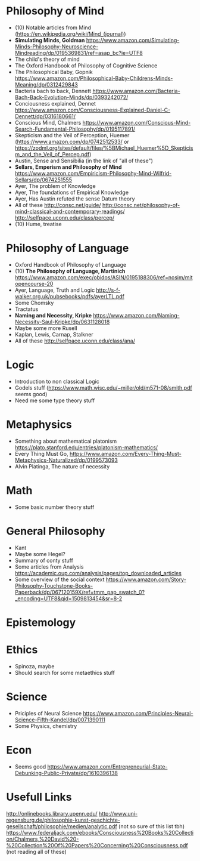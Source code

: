 # Philosophy of Mind
- (10) Notable articles from Mind (https://en.wikipedia.org/wiki/Mind_(journal))
- **Simulating Minds, Goldman** https://www.amazon.com/Simulating-Minds-Philosophy-Neuroscience-Mindreading/dp/0195369831/ref=asap_bc?ie=UTF8
- The child's theory of mind
- The Oxford Handbook of Philosophy of Cognitive Science
- The Philosophical Baby, Gopnik https://www.amazon.com/Philosophical-Baby-Childrens-Minds-Meaning/dp/0312429843
- Bacteria bach to back, Dennett https://www.amazon.com/Bacteria-Bach-Back-Evolution-Minds/dp/0393242072/
- Conciousness explained, Dennet https://www.amazon.com/Consciousness-Explained-Daniel-C-Dennett/dp/0316180661/
- Conscious Mind, Chalmers https://www.amazon.com/Conscious-Mind-Search-Fundamental-Philosophy/dp/0195117891/
- Skepticism and the Veil of Perception, Huemer (https://www.amazon.com/dp/0742512533/ or https://zodml.org/sites/default/files/%5BMichael_Huemer%5D_Skepticism_and_the_Veil_of_Percep.pdf)
- Austin, Sense and Sensibilia (in the link of "all of these")
- **Sellars, Emperism and Philosophy of Mind** https://www.amazon.com/Empiricism-Philosophy-Mind-Wilfrid-Sellars/dp/0674251555
- Ayer, The problem of Knowledge
- Ayer, The foundations of Empirical Knowledge
- Ayer, Has Austin refuted the sense Datum theory
- All of these http://consc.net/guide/ http://consc.net/philosophy-of-mind-classical-and-contemporary-readings/ http://selfpace.uconn.edu/class/percep/
- (10) Hume, treatise

# Philosophy of Language
- Oxford Handbook of Philosophy of Language
- (10) **The Philosophy of Language, Martinich** https://www.amazon.com/exec/obidos/ASIN/0195188306/ref=nosim/mitopencourse-20
- Ayer, Language, Truth and Logic http://s-f-walker.org.uk/pubsebooks/pdfs/ayerLTL.pdf
- Some Chomsky
- Tractatus
- **Naming and Necessity, Kripke** https://www.amazon.com/Naming-Necessity-Saul-Kripke/dp/0631128018
- Maybe some more Rusell
- Kaplan, Lewis, Carnap, Stalkner
- All of these http://selfpace.uconn.edu/class/ana/

# Logic
- Introduction to non classical Logic
- Godels stuff (https://www.math.wisc.edu/~miller/old/m571-08/smith.pdf seems good)
- Need me some type theory stuff

# Metaphysics
- Something about mathematical platonism https://plato.stanford.edu/entries/platonism-mathematics/
- Every Thing Must Go, https://www.amazon.com/Every-Thing-Must-Metaphysics-Naturalized/dp/0199573093
- Alvin Platinga, The nature of necessity

# Math
- Some basic number theory stuff

# General Philosophy
- Kant
- Maybe some Hegel?
- Summary of conty stuff
- Some articles from Analysis https://academic.oup.com/analysis/pages/top_downloaded_articles
- Some overview of the social context https://www.amazon.com/Story-Philosophy-Touchstone-Books-Paperback/dp/067120159X/ref=tmm_pap_swatch_0?_encoding=UTF8&qid=1509813454&sr=8-2

# Epistemology

# Ethics
- Spinoza, maybe
- Should search for some metaethics stuff

# Science 
- Priciples of Neural Science https://www.amazon.com/Principles-Neural-Science-Fifth-Kandel/dp/0071390111
- Some Physics, chemistry

# Econ
- Seems good https://www.amazon.com/Entrepreneurial-State-Debunking-Public-Private/dp/1610396138

# Usefull Links
http://onlinebooks.library.upenn.edu/
http://www.uni-regensburg.de/philosophie-kunst-geschichte-gesellschaft/philosophie/medien/analytic.pdf (not so sure of this list tbh)
https://www.federaljack.com/ebooks/Consciousness%20Books%20Collection/Chalmers,%20David%20-%20Collection%20Of%20Papers%20Concerning%20Consciousness.pdf (not reading all of these)
